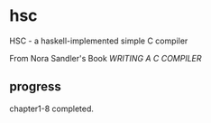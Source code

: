 # hsc
HSC - a haskell-implemented simple C compiler

From Nora Sandler's Book *WRITING A C COMPILER*

## progress
chapter1-8 completed.